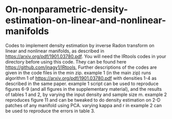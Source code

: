 # On-nonparametric-density-estimation-on-linear-and-nonlinear-manifolds
Codes to implement density estimation by inverse Radon transform on linear and nonlinear manifolds, as described in https://arxiv.org/pdf/1901.03780.pdf. You will need the IRtools codes in your directory before using this code. They can be found here https://github.com/jnagy1/IRtools,
Further descriptions of the codes are given in the code files in the min zip.
example 1 (in the main zip) runs algorithm 1 of https://arxiv.org/pdf/1901.03780.pdf with densities 1-4 as described in the same paper.
example 1 script can be used to reproduce figures 6-9 (and all figures in the supplementary material), and the results of tables 1 and 2, by varying the input density and sample size m.
example 2 reproduces figure 11 and can be tweaked to do density estimation on 2-D patches of any manifold using PCA.
varying kappa and r in example 2 can be used to reproduce the errors in table 3.
